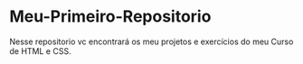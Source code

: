 # Meu-Primeiro-Repositorio 
 <p>Nesse repositorio vc encontrará os meu projetos e exercícios do meu Curso de HTML e CSS.</p>

